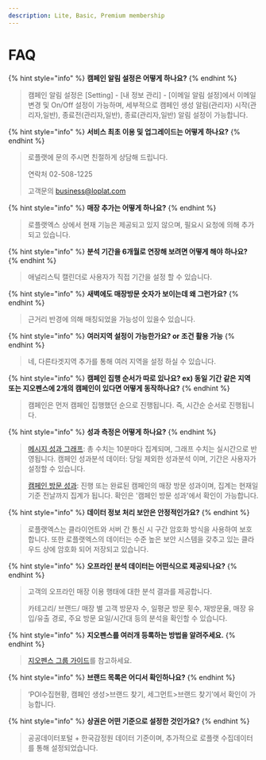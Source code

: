 ```yaml
---
description: Lite, Basic, Premium membership
---
```


# FAQ

{% hint style="info" %}
**캠페인 알림 설정은 어떻게 하나요?**
{% endhint %}

> 캠페인 알림 설정은 \[Setting] - \[내 정보 관리] - \[이메일 알림 설정]에서 이메일 변경 및 On/Off 설정이 가능하며, 세부적으로 캠페인 생성 알림(관리자) 시작(관리자,일반), 종료전(관리자,일반), 종료(관리자,일반) 알림 설정이 가능합니다.

{% hint style="info" %}
**서비스 최초 이용 및 업그레이드는 어떻게 하나요?**
{% endhint %}

> 로플랫에 문의 주시면 친절하게 상담해 드립니다.
>
> 연락처 02-508-1225
>
> 고객문의 [business@loplat.com](mailto:business@loplat.com)

{% hint style="info" %}
**매장 추가는 어떻게 하나요?**
{% endhint %}

> 로플랫엑스 상에서 현재 기능은 제공되고 있지 않으며, 필요시 요청에 의해 추가되고 있습니다.

{% hint style="info" %}
**분석 기간을 6개월로 연장해 보려면 어떻게 해야 하나요?**
{% endhint %}

> 애널리스틱 캘린더로 사용자가 직접 기간을 설정 할 수 있습니다.

{% hint style="info" %}
**새벽에도 매장방문 숫자가 보이는데 왜 그런가요?**
{% endhint %}

> 근거리 반경에 의해 매칭되었을 가능성이 있을수 있습니다.

{% hint style="info" %}
**여러지역 설정이 가능한가요? or 조건 활용 가능**
{% endhint %}

> 네, 다른타겟지역 추가를 통해 여러 지역을 설정 하실 수 있습니다.

{% hint style="info" %}
**캠페인 집행 순서가 따로 있나요? ex) 동일 기간 같은 지역 또는 지오펜스에 2개의 캠페인이 있다면 어떻게 동작하나요?**
{% endhint %}

> 캠페인은 먼저 캠페인 집행했던 순으로 진행됩니다. 즉, 시간순 순서로 진행됩니다.&#x20;

{% hint style="info" %}
**성과 측정은 어떻게 하나요?**
{% endhint %}

> [메시지 성과 그래프](../campaigns/list/#undefined-2): 총 수치는 10분마다 집계되며, 그래프 수치는 실시간으로 반영됩니다. 캠페인 성과분석 데이터: 당일 제외한 성과분석 이며, 기간은 사용자가 설정할 수 있습니다.
>
> [캠페인 방문 성과](../campaigns/report.md#undefined): 진행 또는 완료된 캠페인의 매장 방문 성과이며, 집계는 현재일 기준 전날까지 집계가 됩니다. 확인은 '캠페인 방문 성과'에서 확인이 가능합니다.

{% hint style="info" %}
**데이터 정보 처리 보안은 안정적인가요?**
{% endhint %}

> 로플랫엑스는 클라이언트와 서버 간 통신 시 구간 암호화 방식을 사용하여 보호합니다. 또한 로플랫엑스의 데이터는 수준 높은 보안 시스템을 갖추고 있는 클라우드 상에 암호화 되어 저장되고 있습니다.

{% hint style="info" %}
**오프라인 분석 데이터는 어떤식으로 제공되나요?**
{% endhint %}

> 고객의 오프라인 매장 이용 행태에 대한 분석 결과를 제공합니다.
>
> 카테고리/ 브랜드/ 매장 별 고객 방문자 수, 일평균 방문 횟수, 재방문율, 매장 유입/유출 경로, 주요 방문 요일/시간대 등의 분석을 확인할 수 있습니다.

{% hint style="info" %}
**지오펜스를 여러개 등록하는 방법을 알려주세요.**
{% endhint %}

> [지오펜스 그룹 가이드](../geofence/group/#2.)를 참고하세요.

{% hint style="info" %}
**브랜드 목록은 어디서 확인하나요?**
{% endhint %}

> ‘POI수집현황, 캠페인 생성>브랜드 찾기, 세그먼트>브랜드 찾기’에서 확인이 가능합니다.

{% hint style="info" %}
**상권은 어떤 기준으로 설정한 것인가요?**
{% endhint %}

> 공공데이터포털 + 한국감정원 데이터 기준이며, 추가적으로 로플랫 수집데이터를 통해 설정되었습니다.
